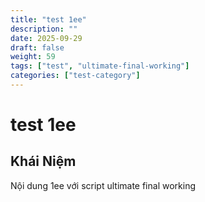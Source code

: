 ```yaml
---
title: "test 1ee"
description: ""
date: 2025-09-29
draft: false
weight: 59
tags: ["test", "ultimate-final-working"]
categories: ["test-category"]
---
```


# test 1ee

<!-- **Mã:** 
**Nhóm:**  -->

## Khái Niệm

Nội dung 1ee với script ultimate final working